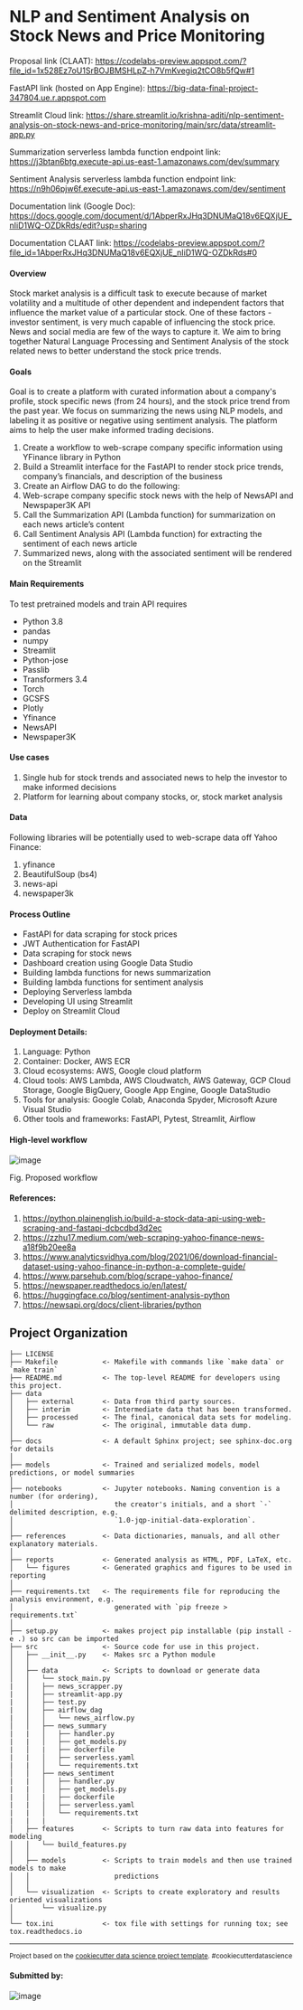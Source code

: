 NLP and Sentiment Analysis on Stock News and Price Monitoring
==============================

Proposal link (CLAAT): https://codelabs-preview.appspot.com/?file_id=1x528Ez7oU1SrBOJBMSHLpZ-h7VmKvegiq2tCO8b5fQw#1

FastAPI link (hosted on App Engine): https://big-data-final-project-347804.ue.r.appspot.com

Streamlit Cloud link: https://share.streamlit.io/krishna-aditi/nlp-sentiment-analysis-on-stock-news-and-price-monitoring/main/src/data/streamlit-app.py

Summarization serverless lambda function endpoint link: https://j3btan6btg.execute-api.us-east-1.amazonaws.com/dev/summary

Sentiment Analysis serverless lambda function endpoint link: https://n9h06pjw6f.execute-api.us-east-1.amazonaws.com/dev/sentiment

Documentation link (Google Doc): https://docs.google.com/document/d/1AbperRxJHq3DNUMaQ18v6EQXjUE_nIiD1WQ-OZDkRds/edit?usp=sharing

Documentation CLAAT link: https://codelabs-preview.appspot.com/?file_id=1AbperRxJHq3DNUMaQ18v6EQXjUE_nIiD1WQ-OZDkRds#0

#### Overview
Stock market analysis is a difficult task to execute because of market volatility and a multitude of  other dependent and independent factors that influence the market value of a particular stock. One of these factors - investor sentiment, is very much capable of influencing the stock price. News and social media are few of the ways to capture it. We aim to bring together Natural Language Processing and Sentiment Analysis of the stock related news to better understand the stock price trends.

#### Goals 
Goal is to create a platform with curated information about a company's profile, stock specific news (from 24 hours), and the stock price trend from the past year. We focus on summarizing the news using NLP models, and labeling it as positive or negative using sentiment analysis. The platform aims to help the user make informed trading decisions.

1. Create a workflow to web-scrape company specific information using YFinance library in Python
2. Build a Streamlit interface for the FastAPI to render stock price trends, company’s financials, and description of the business
3. Create an Airflow DAG to do the following:
4. Web-scrape company specific stock news with the help of NewsAPI and Newspaper3K API
5. Call the Summarization API (Lambda function) for summarization on each news article’s content
6. Call Sentiment Analysis API (Lambda function) for extracting the sentiment of each news article
7. Summarized news, along with the associated sentiment will be rendered on the Streamlit

#### Main Requirements
To test pretrained models and train API requires 
- Python 3.8
- pandas
- numpy
- Streamlit
- Python-jose
- Passlib
- Transformers 3.4
- Torch
- GCSFS
- Plotly
- Yfinance
- NewsAPI
- Newspaper3K

#### Use cases
1. Single hub for stock trends and associated news to help the investor to make informed decisions
2. Platform for learning about company stocks, or, stock  market analysis

#### Data
Following libraries will be potentially used to web-scrape data off Yahoo Finance:
1. yfinance 
2. BeautifulSoup (bs4)
3. news-api
4. newspaper3k

#### Process Outline
- FastAPI for data scraping for stock prices
- JWT Authentication for FastAPI
- Data scraping for stock news
- Dashboard creation using Google Data Studio
- Building lambda functions for news summarization 
- Building lambda functions for sentiment analysis
- Deploying Serverless lambda 
- Developing UI using Streamlit
- Deploy on Streamlit Cloud

#### Deployment Details:
1. Language: Python
2. Container: Docker, AWS ECR
3. Cloud ecosystems: AWS, Google cloud platform
4. Cloud tools: AWS Lambda, AWS Cloudwatch, AWS Gateway, GCP Cloud Storage, Google BigQuery, Google App Engine, Google DataStudio
5. Tools for analysis: Google Colab, Anaconda Spyder, Microsoft Azure Visual Studio
6. Other tools and frameworks: FastAPI, Pytest, Streamlit, Airflow

#### High-level workflow

![image](https://github.com/krishna-aditi/nlp-sentiment-analysis-on-stock-news-and-price-monitoring/blob/main/reports/figures/Proposed_architecture.png)

Fig. Proposed  workflow

#### References:
1. https://python.plainenglish.io/build-a-stock-data-api-using-web-scraping-and-fastapi-dcbcdbd3d2ec
2. https://zzhu17.medium.com/web-scraping-yahoo-finance-news-a18f9b20ee8a
3. https://www.analyticsvidhya.com/blog/2021/06/download-financial-dataset-using-yahoo-finance-in-python-a-complete-guide/
4. https://www.parsehub.com/blog/scrape-yahoo-finance/
5. https://newspaper.readthedocs.io/en/latest/
6. https://huggingface.co/blog/sentiment-analysis-python
7. https://newsapi.org/docs/client-libraries/python

Project Organization
------------

    ├── LICENSE
    ├── Makefile           <- Makefile with commands like `make data` or `make train`
    ├── README.md          <- The top-level README for developers using this project.
    ├── data
    │   ├── external       <- Data from third party sources.
    │   ├── interim        <- Intermediate data that has been transformed.
    │   ├── processed      <- The final, canonical data sets for modeling.
    │   └── raw            <- The original, immutable data dump.
    │
    ├── docs               <- A default Sphinx project; see sphinx-doc.org for details
    │
    ├── models             <- Trained and serialized models, model predictions, or model summaries
    │
    ├── notebooks          <- Jupyter notebooks. Naming convention is a number (for ordering),
    │                         the creator's initials, and a short `-` delimited description, e.g.
    │                         `1.0-jqp-initial-data-exploration`.
    │
    ├── references         <- Data dictionaries, manuals, and all other explanatory materials.
    │
    ├── reports            <- Generated analysis as HTML, PDF, LaTeX, etc.
    │   └── figures        <- Generated graphics and figures to be used in reporting
    │
    ├── requirements.txt   <- The requirements file for reproducing the analysis environment, e.g.
    │                         generated with `pip freeze > requirements.txt`
    │
    ├── setup.py           <- makes project pip installable (pip install -e .) so src can be imported
    ├── src                <- Source code for use in this project.
    │   ├── __init__.py    <- Makes src a Python module
    │   │
    │   ├── data           <- Scripts to download or generate data
    │   │   └── stock_main.py
    |   │   ├── news_scrapper.py
    |   │   ├── streamlit-app.py
    |   │   ├── test.py    
    |   │   ├── airflow_dag
    |   │   │   └── news_airflow.py
    │   │   ├── news_summary
    |   |   │   ├── handler.py
    |   |   │   ├── get_models.py
    |   │   |   ├── dockerfile
    |   |   │   ├── serverless.yaml
    |   |   │   └── requirements.txt
    │   │   ├── news_sentiment
    |   |   │   ├── handler.py
    |   |   │   ├── get_models.py
    |   │   |   ├── dockerfile
    |   |   │   ├── serverless.yaml
    |   |   │   └── requirements.txt
    |   |   |
    │   ├── features       <- Scripts to turn raw data into features for modeling
    │   │   └── build_features.py
    │   │
    │   ├── models         <- Scripts to train models and then use trained models to make
    │   │                     predictions
    │   │
    │   └── visualization  <- Scripts to create exploratory and results oriented visualizations
    │       └── visualize.py
    │
    └── tox.ini            <- tox file with settings for running tox; see tox.readthedocs.io


--------

<p><small>Project based on the <a target="_blank" href="https://drivendata.github.io/cookiecutter-data-science/">cookiecutter data science project template</a>. #cookiecutterdatascience</small></p>

#### Submitted by:

![image](https://user-images.githubusercontent.com/37017771/153502035-dde7b1ec-5020-4505-954a-2e67528366e7.png)
